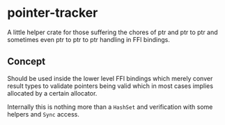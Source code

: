 # pointer-tracker

A little helper crate for those suffering the chores of ptr and ptr to ptr
and sometimes even ptr to ptr to ptr handling in FFI bindings.

## Concept

Should be used inside the lower level FFI bindings which merely conver result types
to validate pointers being valid which in most cases implies allocated by a certain
allocator.

Internally this is nothing more than a `HashSet` and verification with some helpers
and `Sync` access.